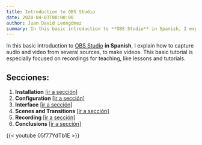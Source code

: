 ```yaml
---
title: Introduction to OBS Studio
date: 2020-04-03T00:00:00
author: Juan David Leongómez
summary: In this basic introduction to **OBS Studio** in Spanish, I explain how to capture audio and video from several sources, to record lessons and tutorials.
---
```


In this basic introduction to [OBS Studio](https://obsproject.com/) **in Spanish**, I explain how to capture audio and video from several sources, to make videos. This basic tutorial is especially focused on recordings for teaching, like lessons and tutorials.

## Secciones:

1. **Installation** [[ir a sección]](https://youtu.be/05f77YdTb1E?t=41)
2. **Configuration** [[ir a sección]](https://youtu.be/05f77YdTb1E?t=170)
3. **Interface** [[ir a sección]](https://youtu.be/05f77YdTb1E?t=359)
4. **Scenes and Transitions** [[ir a sección]](https://youtu.be/05f77YdTb1E?t=668)
5. **Recording** [[ir a sección]](https://youtu.be/05f77YdTb1E?t=887)
6. **Conclusions** [[ir a sección]](https://youtu.be/05f77YdTb1E?t=1072)

{{< youtube 05f77YdTb1E >}}
